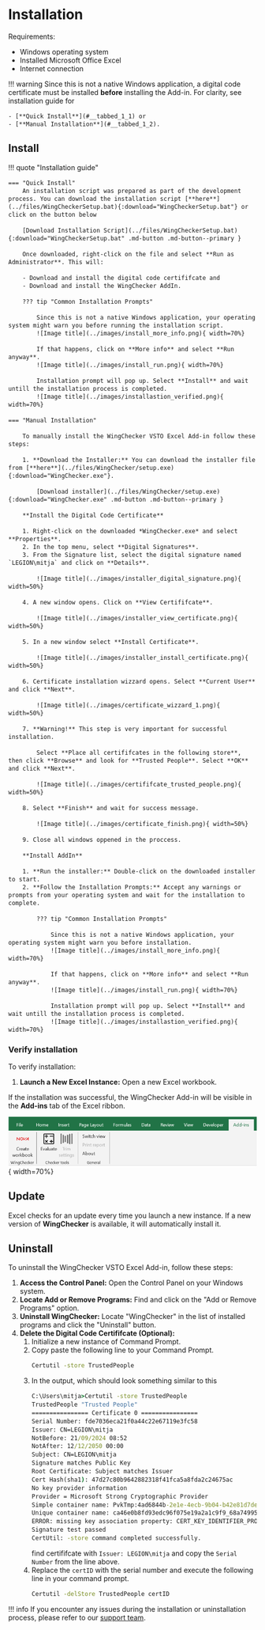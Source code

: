 # Installation

Requirements:

- Windows operating system
- Installed Microsoft Office Excel
- Internet connection

!!! warning 
    Since this is not a native Windows application, a digital code certificate must be installed **before** installing the Add-in. For clarity, see installation guide for

    - [**Quick Install**](#__tabbed_1_1) or 
    - [**Manual Installation**](#__tabbed_1_2).

## Install

!!! quote "Installation guide"

    === "Quick Install"
        An installation script was prepared as part of the development process. You can download the installation script [**here**](../files/WingCheckerSetup.bat){:download="WingCheckerSetup.bat"} or click on the button below

        [Download Installation Script](../files/WingCheckerSetup.bat){:download="WingCheckerSetup.bat" .md-button .md-button--primary }

        Once downloaded, right-click on the file and select **Run as Administrator**. This will:

        - Download and install the digital code certififcate and
        - Download and install the WingChecker AddIn.

        ??? tip "Common Installation Prompts"

            Since this is not a native Windows application, your operating system might warn you before running the installation script.
            ![Image title](../images/install_more_info.png){ width=70%}

            If that happens, click on **More info** and select **Run anyway**.
            ![Image title](../images/install_run.png){ width=70%}

            Installation prompt will pop up. Select **Install** and wait untill the installation process is completed.
            ![Image title](../images/installastion_verified.png){ width=70%}

    === "Manual Installation"

        To manually install the WingChecker VSTO Excel Add-in follow these steps:

        1. **Download the Installer:** You can download the installer file from [**here**](../files/WingChecker/setup.exe){:download="WingChecker.exe"}.

            [Download installer](../files/WingChecker/setup.exe){:download="WingChecker.exe" .md-button .md-button--primary }

        **Install the Digital Code Certificate**

        1. Right-click on the downloaded *WingChecker.exe* and select **Properties**. 
        2. In the top menu, select **Digital Signatures**. 
        3. From the Signature list, select the digital signature named `LEGION\mitja` and click on **Details**.

            ![Image title](../images/installer_digital_signature.png){ width=50%}

        4. A new window opens. Click on **View Certififcate**.

            ![Image title](../images/installer_view_certificate.png){ width=50%}

        5. In a new window select **Install Certificate**.

            ![Image title](../images/installer_install_certificate.png){ width=50%}

        6. Certificate installation wizzard opens. Select **Current User** and click **Next**.

            ![Image title](../images/certificate_wizzard_1.png){ width=50%}

        7. **Warning!** This step is very important for successful installation. 
            
            Select **Place all certififcates in the following store**, then click **Browse** and look for **Trusted People**. Select **OK** and click **Next**.

            ![Image title](../images/certififcate_trusted_people.png){ width=50%}

        8. Select **Finish** and wait for success message.

            ![Image title](../images/certificate_finish.png){ width=50%}

        9. Close all windows oppened in the proccess.

        **Install AddIn**

        1. **Run the installer:** Double-click on the downloaded installer to start.
        2. **Follow the Installation Prompts:** Accept any warnings or prompts from your operating system and wait for the installation to complete.
            
            ??? tip "Common Installation Prompts"

                Since this is not a native Windows application, your operating system might warn you before installation.
                ![Image title](../images/install_more_info.png){ width=70%}

                If that happens, click on **More info** and select **Run anyway**.
                ![Image title](../images/install_run.png){ width=70%}

                Installation prompt will pop up. Select **Install** and wait untill the installation process is completed.
                ![Image title](../images/installastion_verified.png){ width=70%}

        
### Verify installation

To verify installation:

1. **Launch a New Excel Instance:** Open a new Excel workbook.

If the installation was successful, the WingChecker Add-in will be visible in the **Add-ins** tab of the Excel ribbon.

![Image title](../images/verify_installation.png){ width=70%}

## Update

Excel checks for an update every time you launch a new instance. If a new version of **WingChecker** is available, it will automatically install it.

## Uninstall

To uninstall the WingChecker VSTO Excel Add-in, follow these steps:

1. **Access the Control Panel:** Open the Control Panel on your Windows system.
2. **Locate Add or Remove Programs:** Find and click on the "Add or Remove Programs" option.
3. **Uninstall WingChecker:** Locate "WingChecker" in the list of installed programs and click the "Uninstall" button.
4. **Delete the Digital Code Certififcate (Optional):**
    1. Initialize a new instance of Command Prompt.
    2. Copy paste the following line to your Command Prompt.
        ```bat
        Certutil -store TrustedPeople
        ```
    3. In the output, which should look something similar to this
        ```bat hl_lines="4 5"
        C:\Users\mitja>Certutil -store TrustedPeople
        TrustedPeople "Trusted People"
        ================ Certificate 0 ================
        Serial Number: fde7036eca21f0a44c22e67119e3fc58
        Issuer: CN=LEGION\mitja
        NotBefore: 21/09/2024 08:52
        NotAfter: 12/12/2050 00:00
        Subject: CN=LEGION\mitja
        Signature matches Public Key
        Root Certificate: Subject matches Issuer
        Cert Hash(sha1): 47d27c80b9642882318f41fca5a8fda2c24675ac
        No key provider information
        Provider = Microsoft Strong Cryptographic Provider
        Simple container name: PvkTmp:4ad6844b-2e1e-4ecb-9b04-b42e81d7ded2
        Unique container name: ca46e0b8fd93edc96f075e19a2a1c9f9_68a74995-8b4e-4347-8ef8-7339d1e1b982
        ERROR: missing key association property: CERT_KEY_IDENTIFIER_PROP_ID
        Signature test passed
        CertUtil: -store command completed successfully.
        ```
        find certififcate with `Issuer: LEGION\mitja` and copy the `Serial Number` from the line above.
    4. Replace the `certID` with the serial number and execute the following line in your command prompt.
        ```bat
        Certutil -delStore TrustedPeople certID
        ```
!!! info
    If you encounter any issues during the installation or uninstallation process, please refer to our [support team](../support/support.md).
